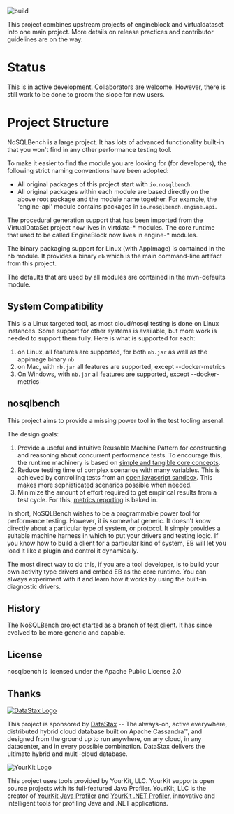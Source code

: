 ![build](https://github.com/nosqlbench/nosqlbench/workflows/build/badge.svg)

This project combines upstream projects of engineblock and virtualdataset into one main project. More details on release practices and contributor guidelines are on the way.

# Status

This is in active development. Collaborators are welcome. However, there is still work to be done to groom the slope for new users.

# Project Structure

NoSQLBench is a large project. It has lots of advanced functionality built-in that you won't find in any other performance testing tool.

To make it easier to find the module you are looking for (for developers),
the following strict naming conventions have been adopted:

- All original packages of this project start with `io.nosqlbench`.
- All original packages within each module are based directly on the above root package and the module name together. For example, the 'engine-api' module contains packages in `io.nosqlbench.engine.api`.

The procedural generation support that has been imported from the VirtualDataSet project now lives in virtdata-* modules.
The core runtime that used to be called EngineBlock now lives in engine-* modules.

The binary packaging support for Linux (with AppImage) is contained in the nb module. It provides a binary `nb` which is the main command-line artifact from this project.

The defaults that are used by all modules are contained in the mvn-defaults module.


## System Compatibility

This is a Linux targeted tool, as most cloud/nosql testing is done on Linux instances. Some support for other systems is available, but more work is needed to support them fully. Here is what is supported for each:

1. on Linux, all features are supported, for both `nb.jar` as well as the appimage binary `nb`
2. on Mac, with `nb.jar` all features are supported, except --docker-metrics
3. On Windows, with `nb.jar` all features are supported, except --docker-metrics

## nosqlbench

This project aims to provide a missing power tool in the test tooling arsenal.

The design goals:

1. Provide a useful and intuitive Reusable Machine Pattern for constructing and reasoning about concurrent performance tests. To encourage this, the runtime machinery is based on [simple and tangible core concepts](http://docs.nosqlbench.io/user-guide/concepts/).
2. Reduce testing time of complex scenarios with many variables. This is achieved by controlling tests from an [open javascript sandbox](http://docs.nosqlbench.io/user-guide/scripting/). This makes more sophisticated scenarios possible when needed.
3. Minimize the amount of effort required to get empirical results from a test cycle. For this, [metrics reporting](http://docs.nosqlbench.io/user-guide/metrics/) is baked in.

In short, NoSQLBench wishes to be a programmable power tool for performance
testing. However, it is somewhat generic. It doesn't know directly about a
particular type of system, or protocol. It simply provides a suitable machine
harness in which to put your drivers and testing logic. If you know how to build
a client for a particular kind of system, EB will let you load it like a plugin
and control it dynamically.

The most direct way to do this, if you are a tool developer, is to build your
own activity type drivers and embed EB as the core runtime. You can always
experiment with it and learn how it works by using the built-in diagnostic
drivers.

## History

The NoSQLBench project started as a branch of [test
client](http://github.com/jshook/testclient). It has since evolved to be more generic and capable.

## License

nosqlbench is licensed under the Apache Public License 2.0

## Thanks

[![DataStax Logo](https://www.datastax.com/sites/default/files/content/graphics/logo/DS-logo-2019_1-25percent.png)](http://datastax.com/)

This project is sponsored by [DataStax](http://datstax.com/) -- The always-on, active everywhere, distributed hybrid cloud database built on Apache Cassandra™, and designed from the ground up to run anywhere, on any cloud, in any datacenter, and in every possible combination. DataStax delivers the ultimate hybrid and multi-cloud database.

![YourKit Logo](https://www.yourkit.com/images/yklogo.png)

This project uses tools provided by YourKit, LLC. YourKit supports open source projects with its full-featured Java Profiler.
YourKit, LLC is the creator of <a href="https://www.yourkit.com/java/profiler/">YourKit Java Profiler</a>
and <a href="https://www.yourkit.com/.net/profiler/">YourKit .NET Profiler</a>,
innovative and intelligent tools for profiling Java and .NET applications.
